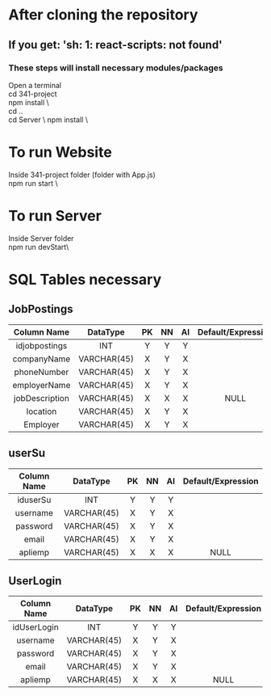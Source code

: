 # After cloning the repository
## If you get: 'sh: 1: react-scripts: not found'
### These steps will install necessary modules/packages
Open a terminal \
cd 341-project \
npm install \   
cd .. \
cd Server \ 
npm install \ 


# To run Website
Inside 341-project folder (folder with App.js) \
npm run start \ 


# To run Server
Inside Server folder\
npm run devStart\

# SQL Tables necessary
## JobPostings
|Column Name | DataType | PK | NN | AI | Default/Expression |
| :-: | :-: | :-: | :-: | :-: | :-: |
|idjobpostings| INT | Y | Y | Y | |
|companyName|VARCHAR(45)|X| Y | X | |
|phoneNumber|VARCHAR(45)|X| Y |X | |
|employerName|VARCHAR(45)|X| Y |X| |
|jobDescription|VARCHAR(45)|X|X|X|NULL |
|location|VARCHAR(45)|X| Y |X| |
|Employer|VARCHAR(45)|X| Y |X| |

## userSu
|Column Name | DataType | PK | NN | AI | Default/Expression |
| :-: | :-: | :-: | :-: | :-: | :-: |
|iduserSu| INT | Y | Y | Y | |
|username|VARCHAR(45)|X| Y | X | |
|password|VARCHAR(45)|X| Y |X | |
|email|VARCHAR(45)|X| Y |X| |
|apliemp|VARCHAR(45)|X|X|X| NULL|

## UserLogin
|Column Name | DataType | PK | NN | AI | Default/Expression |
| :-: | :-: | :-: | :-: | :-: | :-: |
|idUserLogin| INT | Y | Y | Y | |
|username|VARCHAR(45)|X| Y | X | |
|password|VARCHAR(45)|X| Y |X | |
|email|VARCHAR(45)|X| Y |X| |
|apliemp|VARCHAR(45)|X|X|X|NULL |
